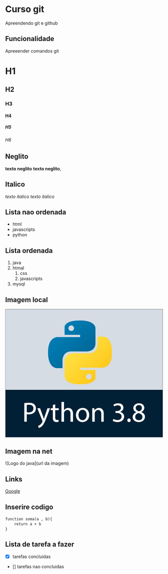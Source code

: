 # Curso git
Apreendendo git e github

## Funcionalidade

Apreeender comandos git

# H1
## H2
### H3
#### H4
##### H5
###### H6

## Neglito
**texto neglito** __texto neglito__,

## Italico
*texto italico*  _texto italico_ 

## Lista nao ordenada
* html
* javascripts
* python

## Lista ordenada
1. java
2. htmal
    1. css
    2. javascripts
3. mysql

## Imagem local
![Logo Python](img/python.jpg)

## Imagem na net
![Logo do java](url da imagem) 

## Links
[Google](https://www.google.pt)

## Inserire codigo
```javascripts
function soma(a , b){
    return a + b
}
 ```
 
 ## Lista de tarefa a fazer
 - [x] tarefas concluidas
 - [] tarefas nao concluidas


